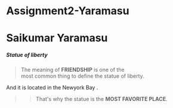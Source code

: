 # Assignment2-Yaramasu
# Saikumar Yaramasu
##### Statue of liberty

> The meaning of **FRIENDSHIP** is one of the<br>most common thing to define the statue of liberty.

And it is located in the Newyork Bay .
>> That's why the statue is the **MOST FAVORITE PLACE**.